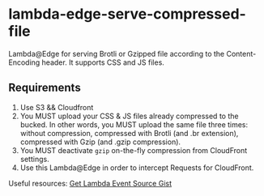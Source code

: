 # lambda-edge-serve-compressed-file
Lambda@Edge for serving Brotli or Gzipped file according to the Content-Encoding header. It supports CSS and JS files.

## Requirements

1. Use S3 && Cloudfront
2. You MUST upload your CSS & JS files already compressed to the bucked. In other words, you MUST upload the same file three times: without compression, compressed with Brotli (and .br extension), compressed with Gzip (and .gzip compression).
3. You MUST deactivate `gzip` on-the-fly compression from CloudFront settings.
4. Use this Lambda@Edge in order to intercept Requests for CloudFront.

Useful resources:
[Get Lambda Event Source Gist](https://gist.github.com/jeshan/52cb021fd20d871c56ad5ce6d2654d7b)
